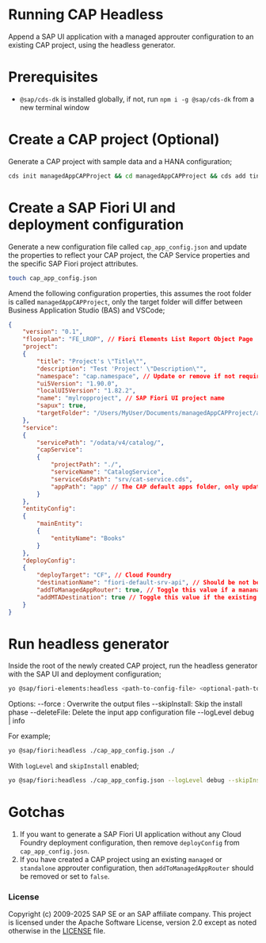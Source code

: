 # Running CAP Headless

Append a SAP UI application with a managed approuter configuration to an existing CAP project, using the headless generator.  

# Prerequisites

- `@sap/cds-dk` is installed globally, if not, run `npm i -g @sap/cds-dk` from a new terminal window

# Create a CAP project (Optional)

Generate a CAP project with sample data and a HANA configuration;

```bash
cds init managedAppCAPProject && cd managedAppCAPProject && cds add tiny-sample && cds add hana && cds add mta && npm install && cds build --for hana && cp gen/db/package.json db && npm i
```

# Create a SAP Fiori UI and deployment configuration

Generate a new configuration file called `cap_app_config.json` and update the properties to reflect your CAP project, the CAP Service properties and the specific SAP Fiori project attributes.

```bash
touch cap_app_config.json
```

Amend the following configuration properties, this assumes the root folder is called `managedAppCAPProject`, only the target folder will differ between Business Application Studio (BAS) and VSCode;

```JSON
{
    "version": "0.1",
    "floorplan": "FE_LROP", // Fiori Elements List Report Object Page
    "project":
    {
        "title": "Project's \"Title\"",
        "description": "Test 'Project' \"Description\"",
        "namespace": "cap.namespace", // Update or remove if not required
        "ui5Version": "1.90.0",
        "localUI5Version": "1.82.2",
        "name": "mylropproject", // SAP Fiori UI project name
        "sapux": true,
        "targetFolder": "/Users/MyUser/Documents/managedAppCAPProject/app/" // Target location of new project appended with project name i.e. /Users/MyUser/Documents/managedAppCAPProject/app/mylropproject
    },
    "service":
    {
        "servicePath": "/odata/v4/catalog/",
        "capService":
        {
            "projectPath": "./",
            "serviceName": "CatalogService",
            "serviceCdsPath": "srv/cat-service.cds",
            "appPath": "app" // The CAP default apps folder, only update if not using default CAP settings
        }
    },
    "entityConfig":
    {
        "mainEntity":
        {
            "entityName": "Books"
        }
    },
    "deployConfig":
    {
        "deployTarget": "CF", // Cloud Foundry
        "destinationName": "fiori-default-srv-api", // Should be not be changed, reflects the destination instance exposing the CAP project
        "addToManagedAppRouter": true, // Toggle this value if a mananaged approuter already exists or if the using a standalone appprouter
        "addMTADestination": true // Toggle this value if the existing mta.yaml already contains a destination service that you want to use
    }
}
```

# Run headless generator

Inside the root of the newly created CAP project, run the headless generator with the SAP UI and deployment configuration;

```bash
yo @sap/fiori-elements:headless <path-to-config-file> <optional-path-to-output-or-cwd> <options>
```

Options:
--force : Overwrite the output files
--skipInstall: Skip the install phase
--deleteFile: Delete the input app configuration file
--logLevel debug | info

For example;

```bash
yo @sap/fiori:headless ./cap_app_config.json ./
```

With `logLevel` and `skipInstall` enabled;
```bash
yo @sap/fiori:headless ./cap_app_config.json --logLevel debug --skipInstall
```

# Gotchas

1. If you want to generate a SAP Fiori UI application without any Cloud Foundry deployment configuration, then remove `deployConfig` from `cap_app_config.josn`.
2. If you have created a CAP project using an existing `managed` or `standalone` approuter configuration, then `addToManagedAppRouter` should be removed or set to `false`.

### License
Copyright (c) 2009-2025 SAP SE or an SAP affiliate company. This project is licensed under the Apache Software License, version 2.0 except as noted otherwise in the [LICENSE](/LICENSES/Apache-2.0.txt) file.
